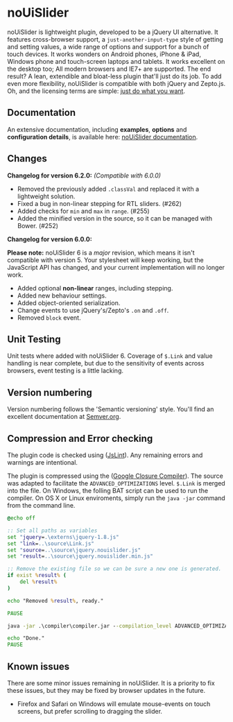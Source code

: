 # noUiSlider

noUiSlider is lightweight plugin, developed to be a jQuery UI alternative. It features cross-browser support, a `just-another-input-type` style of getting and setting values, a wide range of options and support for a bunch of touch devices. It works wonders on Android phones, iPhone & iPad, Windows phone and touch-screen laptops and tablets. It works excellent on the desktop too; All modern browsers and IE7+ are supported. The end result? A lean, extendible and bloat-less plugin that'll just do its job. To add even more flexibility, noUiSlider is compatible with both jQuery and Zepto.js. Oh, and the licensing terms are simple: [just do what you want](http://www.wtfpl.net/about/).

Documentation
-------

An extensive documentation, including **examples**, **options** and **configuration details**, is available here: [noUiSlider documentation](http://refreshless.com/nouislider/).

Changes
-------

**Changelog for version 6.2.0:**
*(Compatible with 6.0.0)*

+ Removed the previously added `.classVal` and replaced it with a lightweight solution.
+ Fixed a bug in non-linear stepping for RTL sliders. (#262)
+ Added checks for `min` and `max` in `range`. (#255)
+ Added the minified version in the source, so it can be managed with Bower. (#252)

**Changelog for version 6.0.0:**

**Please note:** noUiSlider 6 is a *major* revision, which means it isn't compatible with version 5. Your stylesheet will keep working, but the JavaScript API has changed, and your current implementation will no longer work.

+ Added optional **non-linear** ranges, including stepping.
+ Added new behaviour settings.
+ Added object-oriented serialization.
+ Change events to use jQuery's/Zepto's `.on` and `.off`.
+ Removed `block` event.

Unit Testing
------------
Unit tests where added with noUiSlider 6. Coverage of `$.Link` and value handling is near complete, but due to the sensitivity of events across browsers, event testing is a little lacking.

Version numbering
------------------------------
Version numbering follows the 'Semantic versioning' style.
You'll find an excellent documentation at [Semver.org](http://semver.org/).

Compression and Error checking
------------------------------
The plugin code is checked using ([JsLint](http://jslint.com/)). Any remaining errors and warnings are intentional.

The plugin is compressed using the ([Google Closure Compiler](http://closure-compiler.appspot.com/home)). The source was adapted to facilitate the `ADVANCED_OPTIMIZATIONS` level. `$.Link` is merged into the file. On Windows, the folling BAT script can be used to run the compiler. On OS X or Linux enviroments, simply run the `java -jar` command from the command line.

```bat
@echo off

:: Set all paths as variables
set "jquery=.\externs\jquery-1.8.js"
set "link=..\source\Link.js"
set "source=..\source\jquery.nouislider.js"
set "result=..\source\jquery.nouislider.min.js"

:: Remove the existing file so we can be sure a new one is generated.
if exist %result% (
	del %result%
)

echo "Removed %result%, ready."

PAUSE

java -jar .\compiler\compiler.jar --compilation_level ADVANCED_OPTIMIZATIONS --externs %jquery% --warning_level VERBOSE --js %link% --js %source% --js_output_file %result%

echo "Done."
PAUSE
```

Known issues
------------
There are some minor issues remaining in noUiSlider. It is a priority to fix these issues, but they may be fixed by browser updates in the future.

+ Firefox and Safari on Windows will emulate mouse-events on touch screens, but prefer scrolling to dragging the slider.

